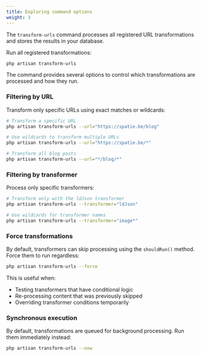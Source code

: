 ```yaml
---
title: Exploring command options
weight: 3
---
```


The `transform-urls` command processes all registered URL transformations and stores the results in your database.

Run all registered transformations:

```bash
php artisan transform-urls
```

The command provides several options to control which transformations are processed and how they run.

### Filtering by URL

Transform only specific URLs using exact matches or wildcards:

```bash
# Transform a specific URL
php artisan transform-urls --url="https://spatie.be/blog"

# Use wildcards to transform multiple URLs
php artisan transform-urls --url="https://spatie.be/*"

# Transform all blog posts
php artisan transform-urls --url="*/blog/*"
```

### Filtering by transformer

Process only specific transformers:

```bash
# Transform only with the ldJson transformer
php artisan transform-urls --transformer="ldJson"

# Use wildcards for transformer names
php artisan transform-urls --transformer="image*"
```

### Force transformations

By default, transformers can skip processing using the `shouldRun()` method. Force them to run regardless:

```bash
php artisan transform-urls --force
```

This is useful when:
- Testing transformers that have conditional logic
- Re-processing content that was previously skipped
- Overriding transformer conditions temporarily

### Synchronous execution

By default, transformations are queued for background processing. Run them immediately instead:

```bash
php artisan transform-urls --now
```
